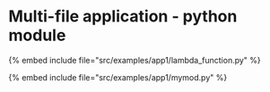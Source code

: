 # Multi-file application - python module


{% embed include file="src/examples/app1/lambda_function.py" %}

{% embed include file="src/examples/app1/mymod.py" %}


